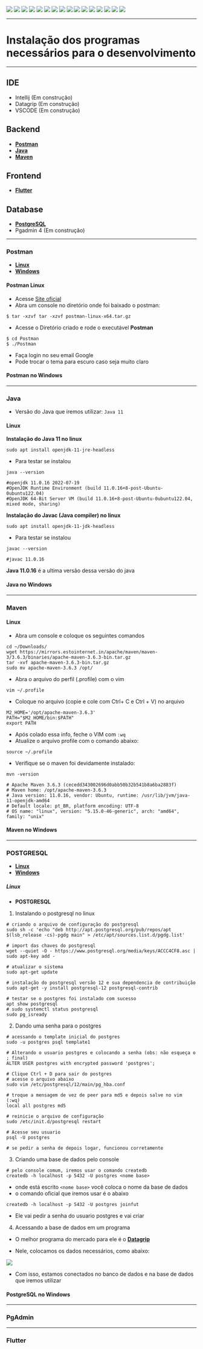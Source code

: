 [![](https://img.shields.io/badge/P%C3%A1gina%20Inicial-323330?style=for-the-badge)](home)
[![](https://img.shields.io/badge/Processos-323330?style=for-the-badge)](processo)
[![](https://img.shields.io/badge/Design/Mockups-323330?style=for-the-badge)](design_mockups)
[![](https://img.shields.io/badge/Instala%C3%A7%C3%A3o-FF4500?style=for-the-badge)](Instalação)
[![](https://img.shields.io/badge/Escopo%20e%20Cronograma-323330?style=for-the-badge)](escopo)
[![](https://img.shields.io/badge/Arquitetura-323330?style=for-the-badge)](arquitetura)
[![](https://img.shields.io/badge/Configura%C3%A7%C3%A3o-323330?style=for-the-badge)](configuracao)
[![](https://img.shields.io/badge/Utiliza%C3%A7%C3%A3o-323330?style=for-the-badge)](utilizacao)
[![](https://img.shields.io/badge/C%C3%B3digo-323330?style=for-the-badge)](codigo)
[![](https://img.shields.io/badge/Banco%20de%20dados-323330?style=for-the-badge)](banco_dados)
[![](https://img.shields.io/badge/Qualidade-323330?style=for-the-badge)](qualidade)
[![](https://img.shields.io/badge/Markdown-323330?style=for-the-badge)](markdown)
[![](https://img.shields.io/badge/ger%C3%AAncia-323330?style=for-the-badge)](gerencia)
[![](https://img.shields.io/badge/squads-323330?style=for-the-badge)](squads)
[![](https://img.shields.io/badge/retrospectivas-323330?style=for-the-badge)](Retro)
[![](https://img.shields.io/badge/estudos-323330?style=for-the-badge)](estudos)

---

# Instalação dos programas necessários para o desenvolvimento

---

## IDE

* Intellij (Em construção)
* Datagrip (Em construção)
* VSCODE (Em construção)

## Backend

* [**Postman**](#Postman)
* [**Java**](#Java)
* [**Maven**](#Maven)

## Frontend

* [**Flutter**](frontend/flutter_instalacao)

## Database

* [**PostgreSQL**](#POSTGRESQL)
* Pgadmin 4 (Em construção)


---

### Postman

* [**Linux**](#postmanlinux)
* [**Windows**](#postmanwindows)

#### Postman Linux

* Acesse [Site oficial](https://www.postman.com/downloads/)
* Abra um console no diretório onde foi baixado o postman:

```shell
$ tar -xzvf tar -xzvf postman-linux-x64.tar.gz 
```

* Acesse o Diretório criado e rode o executável **Postman**

```shell
$ cd Postman
$ ./Postman
```

* Faça login no seu email Google
* Pode trocar o tema para escuro caso seja muito claro

#### Postman no Windows

---


### Java

* Versão do Java que iremos utilizar: `Java 11`

#### Linux

**Instalação do Java 11 no linux**

```shell
sudo apt install openjdk-11-jre-headless
```

* Para testar se instalou

```shell
java --version

#openjdk 11.0.16 2022-07-19
#OpenJDK Runtime Environment (build 11.0.16+8-post-Ubuntu-0ubuntu122.04)
#OpenJDK 64-Bit Server VM (build 11.0.16+8-post-Ubuntu-0ubuntu122.04, mixed mode, sharing)
```

**Instalação do Javac (Java compiler) no linux**

```shell
sudo apt install openjdk-11-jdk-headless
```

* Para testar se instalou

```shell
javac --version

#javac 11.0.16
```

**Java 11.0.16** é a ultima versão dessa versão do java

#### Java no Windows


---

### Maven

#### Linux

* Abra um console e coloque os seguintes comandos

```shell
cd ~/Downloads/
wget https://mirrors.estointernet.in/apache/maven/maven-3/3.6.3/binaries/apache-maven-3.6.3-bin.tar.gz
tar -xvf apache-maven-3.6.3-bin.tar.gz
sudo mv apache-maven-3.6.3 /opt/
```

* Abra o arquivo do perfil (.profile) com o vim

```shell
vim ~/.profile
```

* Coloque no arquivo (copie e cole com Ctrl+ C e Ctrl + V) no arquivo

```shell
M2_HOME='/opt/apache-maven-3.6.3'
PATH="$M2_HOME/bin:$PATH"
export PATH
```

* Após colado essa info, feche o VIM com `:wq`
* Atualize o arquivo profile com o comando abaixo:

```shell
source ~/.profile
```

* Verifique se o maven foi devidamente instalado:

```shell
mvn -version

# Apache Maven 3.6.3 (cecedd343002696d0abb50b32b541b8a6ba2883f)
# Maven home: /opt/apache-maven-3.6.3
# Java version: 11.0.16, vendor: Ubuntu, runtime: /usr/lib/jvm/java-11-openjdk-amd64
# Default locale: pt_BR, platform encoding: UTF-8
# OS name: "linux", version: "5.15.0-46-generic", arch: "amd64", family: "unix"
```

#### Maven no Windows

---

### POSTGRESQL

* [**Linux**](#linux)
* [**Windows**](#windows)

##### Linux

- **POSTGRESQL**

1) Instalando o postgresql no linux

```shell
# criando o arquivo de configuração do postgresql
sudo sh -c 'echo "deb http://apt.postgresql.org/pub/repos/apt $(lsb_release -cs)-pgdg main" > /etc/apt/sources.list.d/pgdg.list'

# import das chaves do postgresql
wget --quiet -O - https://www.postgresql.org/media/keys/ACCC4CF8.asc | sudo apt-key add -

# atualizar o sistema
sudo apt-get update

# instalação do postgresql versão 12 e sua dependencia de contribuição
sudo apt-get -y install postgresql-12 postgresql-contrib

# testar se o postgres foi instalado com sucesso
apt show postgresql
# sudo systemctl status postgresql
sudo pg_isready
```

2) Dando uma senha para o postgres

```shell
# acessando o template inicial do postgres
sudo -u postgres psql template1

# Alterando o usuario postgres e colocando a senha (obs: não esqueça o ; final)
ALTER USER postgres with encrypted password 'postgres';

# Clique Ctrl + D para sair do postgres
# acesse o arquivo abaixo
sudo vim /etc/postgresql/12/main/pg_hba.conf

# troque a mensagem de vez de peer para md5 e depois salve no vim (:wq)
local all postgres md5

# reinicie o arquivo de configuração
sudo /etc/init.d/postgresql restart

# Acesse seu usuario
psql -U postgres

# se pedir a senha de depois logar, funcionou corretamente
```

3) Criando uma base de dados pelo console

```shell
# pelo console comum, iremos usar o comando createdb
createdb -h localhost -p 5432 -U postgres <nome base>
```

* onde está escrito `<nome base>` você coloca o nome da base de dados
* o comando oficial que iremos usar é o abaixo

```shell
createdb -h localhost -p 5432 -U postgres joinfut
```

* Ele vai pedir a senha do usuario postgres e vai criar

4) Acessando a base de dados em um programa

* O melhor programa do mercado para ele é o [**Datagrip**](https://www.jetbrains.com/datagrip/download/?source=google&medium=cpc&campaign=15034927825&term=datagrip&gclid=Cj0KCQjw9ZGYBhCEARIsAEUXITUIhh1cPnp63OxJKXGRFET-UVxhvsri2Iga3RZm5zSMqvaykbdsqKoaAji3EALw_wcB#section=linux)

* Nele, colocamos os dados necessários, como abaixo:

<img src="resources/images/installation/conexao_datagrip.png">

* Com isso, estamos conectados no banco de dados e na base de dados que iremos utilizar


#### PostgreSQL no Windows

---

### PgAdmin

---

### Flutter





